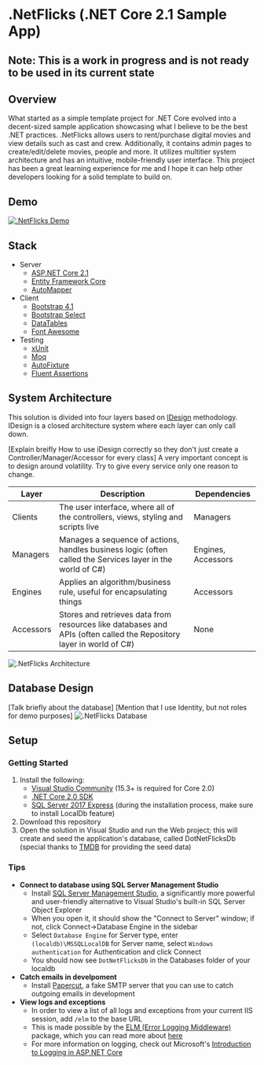 # .NetFlicks (.NET Core 2.1 Sample App)

## Note: This is a work in progress and is not ready to be used in its current state

## Overview
What started as a simple template project for .NET Core evolved into a decent-sized sample application showcasing what I believe to be the best .NET practices. .NetFlicks allows users to rent/purchase digital movies and view details such as cast and crew. Additionally, it contains admin pages to create/edit/delete movies, people and more. It utilizes multitier system architecture and has an intuitive, mobile-friendly user interface. This project has been a great learning experience for me and I hope it can help other developers looking for a solid template to build on.

## Demo
[![.NetFlicks Demo](https://img.youtube.com/vi/ScMzIvxBSi4/0.jpg)](https://www.youtube.com/watch?v=ScMzIvxBSi4)

## Stack
 * Server
   * [ASP.NET Core 2.1](https://docs.microsoft.com/en-us/aspnet/core/?view=aspnetcore-2.0 "ASP.NET Core 2.1")
   * [Entity Framework Core](https://docs.microsoft.com/en-us/ef/core/ "Entity Framework Core")
   * [AutoMapper](https://automapper.org/ "AutoMapper")
 * Client
   * [Bootstrap 4.1](https://getbootstrap.com/ "Bootstrap 4.1")
   * [Bootstrap Select](https://silviomoreto.github.io/bootstrap-select/ "Bootstrap Select")
   * [DataTables](https://datatables.net/ "DataTables")
   * [Font Awesome](https://fontawesome.com/ "Font Awesome")
 * Testing
   * [xUnit](https://xunit.github.io/ "xUnit")
   * [Moq](https://github.com/moq/moq4 "Moq")
   * [AutoFixture](https://github.com/AutoFixture/AutoFixture "AutoFixture")
   * [Fluent Assertions](https://fluentassertions.com/ "Fluent Assertions")

## System Architecture
This solution is divided into four layers based on [IDesign](http://www.idesign.net/ "IDesign") methodology. IDesign is a closed architecture system where each layer can only call down.

[Explain breifly How to use iDesign correctly so they don't just create a Controller/Manager/Accessor for every class]
A very important concept is to design around volatility. Try to give every service only one reason to change.

| Layer | Description | Dependencies |
| - | - | - |
| Clients | The user interface, where all of the controllers, views, styling and scripts live | Managers |
| Managers | Manages a sequence of actions, handles business logic (often called the Services layer in the world of C#) | Engines, Accessors |
| Engines | Applies an algorithm/business rule, useful for encapsulating things | Accessors |
| Accessors | Stores and retrieves data from resources like databases and APIs (often called the Repository layer in world of C#) | None |

![.NetFlicks Architecture](https://user-images.githubusercontent.com/9669653/40292370-8e94ff6a-5c90-11e8-8751-08ce14575cea.png)

## Database Design
[Talk briefly about the database]
[Mention that I use Identity, but not roles for demo purposes]
![.NetFlicks Database](https://user-images.githubusercontent.com/9669653/40290536-25721b6e-5c84-11e8-927e-0656b7452ff2.png)

## Setup
### Getting Started
1. Install the following:
   * [Visual Studio Community](https://www.visualstudio.com/downloads/ "Visual Studio Community") (15.3+ is required for Core 2.0)
   * [.NET Core 2.0 SDK](https://www.microsoft.com/net/download/core ".NET Core 2.0 SDK")
   * [SQL Server 2017 Express](https://www.microsoft.com/en-us/sql-server/sql-server-editions-express "SQL Server 2017 Express") (during the installation process, make sure to install LocalDb feature)
2. Download this repository
3. Open the solution in Visual Studio and run the Web project; this will create and seed the application's database, called DotNetFlicksDb (special thanks to [TMDB](https://www.themoviedb.org "TMDB") for providing the seed data)

### Tips
* **Connect to database using SQL Server Management Studio**
  * Install [SQL Server Management Studio](https://docs.microsoft.com/en-us/sql/ssms/download-sql-server-management-studio-ssms "SQL Server Management Studio"), a significantly more powerful and user-friendly alternative to Visual Studio's built-in SQL Server Object Explorer
  * When you open it, it should show the "Connect to Server" window; if not, click Connect->Database Engine in the sidebar
  * Select `Database Engine` for Server type, enter `(localdb)\MSSQLLocalDB` for Server name, select `Windows authentication` for Authentication and click Connect
  * You should now see `DotNetFlicksDb` in the Databases folder of your localdb
* **Catch emails in develpoment**
  * Install [Papercut](https://github.com/ChangemakerStudios/Papercut "Papercut"), a fake SMTP server that you can use to catch outgoing emails in development
* **View logs and exceptions**
  * In order to view a list of all logs and exceptions from your current IIS session, add `/elm` to the base URL
  * This is made possible by the [ELM (Error Logging Middleware)](https://www.nuget.org/packages/Microsoft.AspNetCore.Diagnostics.Elm/ "ELM (Error Logging Middleware)") package, which you can read more about [here](http://www.talkingdotnet.com/aspnet-core-diagnostics-middleware-error-handling/#UseElmPage "app.UseElmPage() and app.UseElmCapture()")
  * For more information on logging, check out Microsoft's [Introduction to Logging in ASP.NET Core](https://docs.microsoft.com/en-us/aspnet/core/fundamentals/logging?tabs=aspnetcore2x "Introduction to Logging in ASP.NET Core")